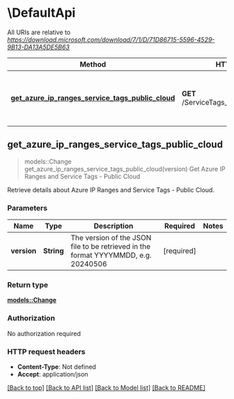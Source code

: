 # \DefaultApi

All URIs are relative to *https://download.microsoft.com/download/7/1/D/71D86715-5596-4529-9B13-DA13A5DE5B63*

Method | HTTP request | Description
------------- | ------------- | -------------
[**get_azure_ip_ranges_service_tags_public_cloud**](DefaultApi.md#get_azure_ip_ranges_service_tags_public_cloud) | **GET** /ServiceTags_Public_{version}.json | Get Azure IP Ranges and Service Tags - Public Cloud



## get_azure_ip_ranges_service_tags_public_cloud

> models::Change get_azure_ip_ranges_service_tags_public_cloud(version)
Get Azure IP Ranges and Service Tags - Public Cloud

Retrieve details about Azure IP Ranges and Service Tags - Public Cloud.

### Parameters


Name | Type | Description  | Required | Notes
------------- | ------------- | ------------- | ------------- | -------------
**version** | **String** | The version of the JSON file to be retrieved in the format YYYYMMDD, e.g. 20240506 | [required] |

### Return type

[**models::Change**](Change.md)

### Authorization

No authorization required

### HTTP request headers

- **Content-Type**: Not defined
- **Accept**: application/json

[[Back to top]](#) [[Back to API list]](../README.md#documentation-for-api-endpoints) [[Back to Model list]](../README.md#documentation-for-models) [[Back to README]](../README.md)


